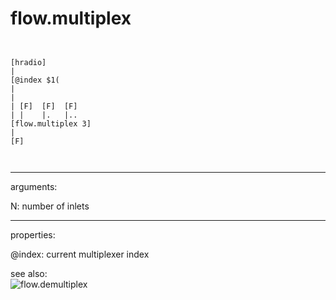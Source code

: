 # flow.multiplex

```


[hradio]
|
[@index $1(
|
|
| [F]  [F]  [F]
| |    |.   |..
[flow.multiplex 3]
|
[F]

            
```
---
arguments:

N: number of inlets<br>

---
properties:

@index: current multiplexer
            index<br>

see also:<br>
![flow.demultiplex]("img/object_flow.demultiplex.png")
